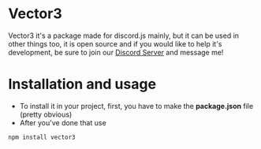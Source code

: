 # Vector3
Vector3 it's a package made for discord.js mainly, but it can be used in other things too, it is open source and if you would like to help it's development, be sure to join our [Discord Server](https://discord.gg/hMNX8g9) and message me!

# Installation and usage

- To install it in your project, first, you have to make the **package.json** file (pretty obvious)
- After you've done that use
```javascript
npm install vector3
```
